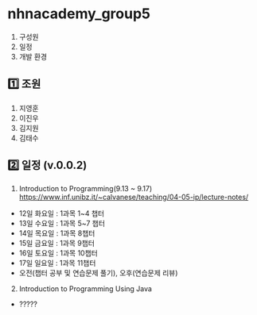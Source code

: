 # nhnacademy_group5 
1. 구성원
2. 일정
3. 개발 환경

   
## 1️⃣ 조원
1. 지영훈
2. 이진우
3. 김지원
4. 김태수

## 2️⃣ 일정 (v.0.0.2)
1. Introduction to Programming(9.13 ~ 9.17) https://www.inf.unibz.it/~calvanese/teaching/04-05-ip/lecture-notes/
  - 12일 화요일 : 1과목 1~4 챕터
  - 13일 수요일 : 1과목 5~7 챕터
  - 14일 목요일 : 1과목 8챕터
  - 15일 금요일 : 1과목 9챕터
  - 16일 토요일 : 1과목 10챕터
  - 17일 일요일 : 1과목 11챕터
  - 오전(챕터 공부 및 연습문제 풀기), 오후(연습문제 리뷰)
2. Introduction to Programming Using Java
  - ?????
